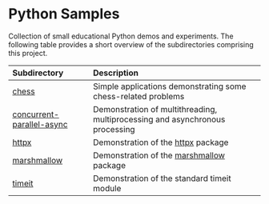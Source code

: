# Python Samples

Collection of small educational Python demos and experiments. The following table provides a short overview of the subdirectories comprising this project.

| Subdirectory                                             | Description                                                                           |
|:-------------------------------------------------------- |:------------------------------------------------------------------------------------- |
| [chess](./chess)                                         | Simple applications demonstrating some chess-related problems                         |
| [concurrent-parallel-async](./concurrent-parallel-async) | Demonstration of multithreading, multiprocessing and asynchronous processing          |
| [httpx](./httpx)                                         | Demonstration of the [httpx](https://pypi.org/project/httpx/) package                 |
| [marshmallow](./marshmallow)                             | Demonstration of the [marshmallow](https://pypi.org/project/marshmallow/) package     |
| [timeit](./timeit)                                       | Demonstration of the standard timeit module                                           |
